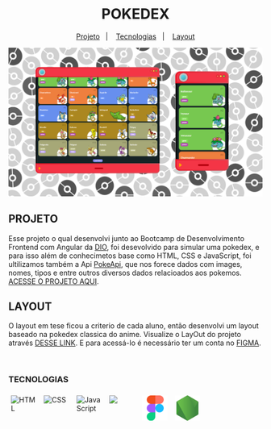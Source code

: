 <h1 align="center"> POKEDEX </h1>


<p align="center">
  <a href="#projeto ">Projeto</a>&nbsp;&nbsp;&nbsp;|&nbsp;&nbsp;&nbsp;
  <a href="#tecnologias">Tecnologias</a>&nbsp;&nbsp;&nbsp;|&nbsp;&nbsp;&nbsp;
  <a href="#layout">Layout</a>

  
</p>
<img src="assets/img/capa-readm.png">  


## PROJETO
Esse projeto o qual desenvolvi junto ao Bootcamp de Desenvolvimento Frontend com Angular da [DIO](https://web.dio.me/), foi desevolvido para simular uma pokedex, e para isso além de conhecimetos base como HTML, CSS e JavaScript, foi ultilizamos também a Api [PokeApi](https://pokeapi.co/), que nos forece dados com images, nomes, tipos e entre outros diversos dados relacioados aos pokemos. [ACESSE O PROJETO AQUI](https://htppsvitor.github.io/Portif-lio/).

## LAYOUT


O layout em tese ficou a criterio de cada aluno, então desenvolvi um layout baseado na pokedex classica do anime. Visualize o LayOut do projeto através [DESSE LINK](https://www.figma.com/file/uTscCBZwAak9atGX3l4mOV/Untitled?type=design&node-id=1%3A2&mode=design&t=sTzo3BC9lUSIV7C3-1). E para acessá-lo é necessário ter um conta no [FIGMA](https://figma.com).

<br>

### TECNOLOGIAS 
<div style="display:flex; gap:5px;">
   <img style="width:50px; margin:5px;" src="https://cdn-icons-png.flaticon.com/128/732/732212.png" alt="HTML">

   <img style="width:50px; margin:5px;" src="https://cdn-icons-png.flaticon.com/128/732/732190.png" alt="CSS">

   <img style="width:50px; margin:5px;" src="https://logospng.org/download/javascript/logo-javascript-1024.png" alt="Java Script">
  
   <img style="width:50px; margin:5px;" src="https://git-scm.com/images/logos/downloads/Git-Icon-1788C.png">

  <img style="width:50px; margin:5px;" src="https://raw.githubusercontent.com/devicons/devicon/master/icons/figma/figma-original.svg">

  <img style="width:50px; margin:5px;" src="https://raw.githubusercontent.com/devicons/devicon/master/icons/nodejs/nodejs-original.svg">
</div>